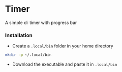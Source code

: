 # Timer
A simple cli timer with progress bar

### Installation
- Create a `.local/bin` folder in your home directory
```bash
mkdir -p ~/.local/bin
```

- Download the executable and paste it in `.local/bin`